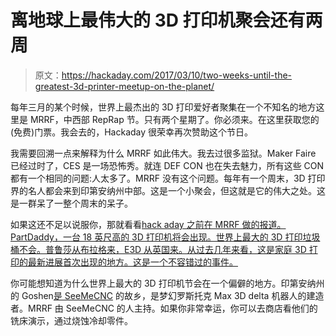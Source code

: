 # 离地球上最伟大的 3D 打印机聚会还有两周

> 原文：<https://hackaday.com/2017/03/10/two-weeks-until-the-greatest-3d-printer-meetup-on-the-planet/>

每年三月的某个时候，世界上最杰出的 3D 打印爱好者聚集在一个不知名的地方这里是 MRRF，中西部 RepRap 节。只有两个星期了。你必须来。在这里获取您的(免费)门票。我会去的，Hackaday 很荣幸再次赞助这个节日。

我需要回溯一点来解释为什么 MRRF 如此伟大。我去过很多监狱。Maker Faire 已经过时了，CES 是一场恐怖秀。就连 DEF CON 也在失去魅力，所有这些 CON 都有一个相同的问题:人太多了。MRRF 没有这个问题。每年有一个周末，3D 打印界的名人都会来到印第安纳州中部。这是一个小聚会，但这就是它的伟大之处。这是一群呆了一整个周末的呆子。

如果这还不足以说服你，那就看看[hack aday 之前在 MRRF 做的报道。PartDaddy，一台 18 英尺高的 3D 打印机将会出现。世界上最大的 3D 打印垃圾桶不会。普鲁莎从布拉格来，E3D 从英国来。从过去几年来看，这是家庭 3D 打印的最新进展首次出现的地方。这是一个不容错过的事件。](http://hackaday.com/tag/midwest-reprap-festival/)

你可能想知道为什么世界上最大的 3D 打印机节会在一个偏僻的地方。印第安纳州的 Goshen[是 SeeMeCNC](https://www.seemecnc.com/) 的故乡，是梦幻罗斯托克 Max 3D delta 机器人的建造者。MRRF 由 SeeMeCNC 的人主持。如果你非常幸运，你可以去商店看他们的铣床演示，通过烧蚀冷却零件。